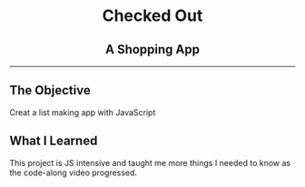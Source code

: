 <h1 align="center">Checked Out</h1>
<h2 align="center">A Shopping App</h2>

---

## The Objective
Creat a list making app with JavaScript

## What I Learned
This project is JS intensive and taught me more things I needed to know as the code-along video progressed.
